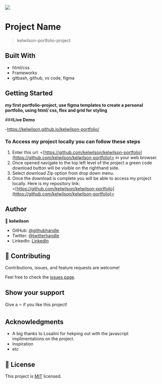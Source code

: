 ![](https://img.shields.io/badge/Microverse-blueviolet)

# Project Name

> kelwilson-portfolio-project

## Built With

- html/css
- Frameworks
- gitbash, github, vs code, figma

## Getting Started

**my first portfolio-project, use figma templates to create a personal portfolio, using html/ css, flex and grid for styling**

###**Live Demo**

-https://kelwilson.github.io/kelwilson-portfolio/

### To Access my project locally you can follow these steps

1. Enter this url: <[https://github.com/kelwilson/kelwilson-portfolio](https://github.com/kelwilson/kelwilson-portfolio)> in your web browser.
2. Once opened navigate to the top left level of the project a green code download button will be visible on the righthand side.
3. Select download Zip option from drop down menu.
4. Once the download is complete you will be able to access my project locally.
   Here is my repository link: <[https://github.com/kelwilson/kelwilson-portfolio](https://github.com/kelwilson/kelwilson-portfolio)>


## Author

👤 **kelwilson**

- GitHub: [@githubhandle](https://github.com/kelwilson)
- Twitter: [@twitterhandle](https://twitter.com/BesongMaris)
- LinkedIn: [LinkedIn](https://linkedin.com/in/kelly-besong-b33074237)

## 🤝 Contributing

Contributions, issues, and feature requests are welcome!

Feel free to check the [issues page](../../issues/).

## Show your support

Give a ⭐️ if you like this project!

## Acknowledgments

- A big thanks to Losalini for hekping out with the javascript implimentations on the project.
- Inspiration
- etc

## 📝 License

This project is [MIT](./MIT.md) licensed.

